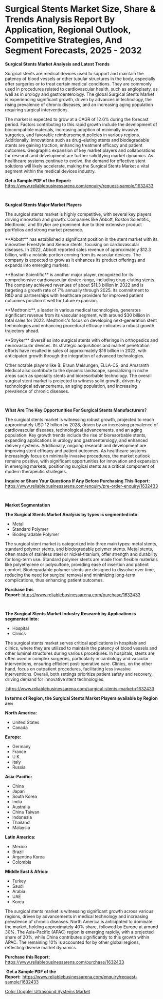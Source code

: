 <p><h1>Surgical Stents Market Size, Share & Trends Analysis Report By Application, Regional Outlook, Competitive Strategies, And Segment Forecasts, 2025 - 2032</h1></p><p><strong>Surgical Stents Market Analysis and Latest Trends</strong></p>
<p><p>Surgical stents are medical devices used to support and maintain the patency of blood vessels or other tubular structures in the body, especially after surgeries or to treat certain medical conditions. They are commonly used in procedures related to cardiovascular health, such as angioplasty, as well as in urology and gastroenterology. The global Surgical Stents Market is experiencing significant growth, driven by advances in technology, the rising prevalence of chronic diseases, and an increasing aging population requiring surgical interventions.</p><p>The market is expected to grow at a CAGR of 12.6% during the forecast period. Factors contributing to this rapid growth include the development of biocompatible materials, increasing adoption of minimally invasive surgeries, and favorable reimbursement policies in various regions. Additionally, innovations such as drug-eluting stents and biodegradable stents are gaining traction, enhancing treatment efficacy and patient outcomes. Geographic expansion of key market players and collaborations for research and development are further solidifying market dynamics. As healthcare systems continue to evolve, the demand for effective stent solutions will likely accelerate, making the Surgical Stents Market a vital segment within the medical devices industry.</p></p>
<p><strong>Get a Sample PDF of the Report:&nbsp;</strong> <a href="https://www.reliablebusinessarena.com/enquiry/request-sample/1632433?utm_campaign=2146&utm_medium=2&utm_source=Github&utm_content=ia&utm_term=04032025&utm_id=surgical-stents">https://www.reliablebusinessarena.com/enquiry/request-sample/1632433</a></p>
<p>&nbsp;</p>
<p><strong>Surgical Stents Major Market Players</strong></p>
<p><p>The surgical stents market is highly competitive, with several key players driving innovation and growth. Companies like Abbott, Boston Scientific, Medtronic, and Stryker are prominent due to their extensive product portfolios and strong market presence.</p><p>**Abbott** has established a significant position in the stent market with its innovative Freestyle and Xience stents, focusing on cardiovascular diseases. In 2022, Abbott reported sales revenue of approximately $12.3 billion, with a notable portion coming from its vascular devices. The company is expected to grow as it enhances its product offerings and expands into emerging markets.</p><p>**Boston Scientific** is another major player, recognized for its comprehensive cardiovascular device range, including drug-eluting stents. The company achieved revenues of about $11.3 billion in 2022 and is targeting a growth rate of 7% annually through 2025. Its commitment to R&D and partnerships with healthcare providers for improved patient outcomes position it well for future expansion.</p><p>**Medtronic**, a leader in various medical technologies, generates significant revenue from its vascular segment, with around $30 billion in total sales for 2022. Medtronic's focus on developing next-generation stent technologies and enhancing procedural efficacy indicates a robust growth trajectory ahead.</p><p>**Stryker** diversifies into surgical stents with offerings in orthopedics and neurovascular devices. Its strategic acquisitions and market penetration efforts have resulted in sales of approximately $16 billion in 2022, with anticipated growth through the integration of advanced technologies.</p><p>Other notable players like B. Braun Melsungen, ELLA-CS, and Amaranth Medical also contribute to the dynamic landscape, specializing in niche areas such as specialty stents and bioresorbable technology. The overall surgical stent market is projected to witness solid growth, driven by technological advancements, an aging population, and increasing prevalence of chronic diseases.</p></p>
<p>&nbsp;</p>
<p><strong>What Are The Key Opportunities For Surgical Stents Manufacturers?</strong></p>
<p><p>The surgical stents market is witnessing robust growth, projected to reach approximately USD 12 billion by 2028, driven by an increasing prevalence of cardiovascular diseases, technological advancements, and an aging population. Key growth trends include the rise of bioresorbable stents, expanding applications in urology and gastroenterology, and enhanced delivery systems. Additionally, ongoing research and development are improving stent efficacy and patient outcomes. As healthcare systems increasingly focus on minimally invasive procedures, the market outlook remains positive, with significant opportunities for innovation and expansion in emerging markets, positioning surgical stents as a critical component of modern therapeutic strategies.</p></p>
<p><strong>Inquire or Share Your Questions If Any Before Purchasing This Report:</strong> <a href="https://www.reliablebusinessarena.com/enquiry/pre-order-enquiry/1632433?utm_campaign=2146&utm_medium=2&utm_source=Github&utm_content=ia&utm_term=04032025&utm_id=surgical-stents">https://www.reliablebusinessarena.com/enquiry/pre-order-enquiry/1632433</a></p>
<p>&nbsp;</p>
<p><strong>Market Segmentation</strong></p>
<p><strong>The Surgical Stents Market Analysis by types is segmented into:</strong></p>
<p><ul><li>Metal</li><li>Standard Polymer</li><li>Biodegradable Polymer</li></ul></p>
<p><p>The surgical stent market is categorized into three main types: metal stents, standard polymer stents, and biodegradable polymer stents. Metal stents, often made of stainless steel or nickel-titanium, offer strength and durability for long-term use. Standard polymer stents are made from flexible materials like polyethylene or polysulfone, providing ease of insertion and patient comfort. Biodegradable polymer stents are designed to dissolve over time, reducing the need for surgical removal and minimizing long-term complications, thus enhancing patient outcomes.</p></p>
<p><strong>Purchase this Report:&nbsp;</strong><a href="https://www.reliablebusinessarena.com/purchase/1632433?utm_campaign=2146&utm_medium=2&utm_source=Github&utm_content=ia&utm_term=04032025&utm_id=surgical-stents">https://www.reliablebusinessarena.com/purchase/1632433</a></p>
<p>&nbsp;</p>
<p><strong>The Surgical Stents Market Industry Research by Application is segmented into:</strong></p>
<p><ul><li>Hospital</li><li>Clinics</li></ul></p>
<p><p>The surgical stents market serves critical applications in hospitals and clinics, where they are utilized to maintain the patency of blood vessels and other luminal structures during various procedures. In hospitals, stents are often used in complex surgeries, particularly in cardiology and vascular interventions, ensuring efficient post-operative care. Clinics, on the other hand, focus on outpatient procedures, facilitating less invasive interventions. Overall, both settings prioritize patient safety and recovery, driving demand for innovative stent technologies.</p></p>
<p><a href="https://www.reliablebusinessarena.com/surgical-stents-market-r1632433?utm_campaign=2146&utm_medium=2&utm_source=Github&utm_content=ia&utm_term=04032025&utm_id=surgical-stents">&nbsp;https://www.reliablebusinessarena.com/surgical-stents-market-r1632433</a></p>
<p><strong>In terms of Region, the Surgical Stents Market Players available by Region are:</strong></p>
<p>
    <p> <strong> North America: </strong>
        <ul>
            <li>United States</li>
            <li>Canada</li>
        </ul>
        </p> 
    <p> <strong> Europe: </strong>
        <ul>
            <li>Germany</li>
            <li>France</li>
            <li>U.K.</li>
            <li>Italy</li>
            <li>Russia</li>
        </ul>
        </p> 
    <p> <strong> Asia-Pacific: </strong>
        <ul>
            <li>China</li>
            <li>Japan</li>
            <li>South Korea</li>
            <li>India</li>
            <li>Australia</li>
            <li>China Taiwan</li>
            <li>Indonesia</li>
            <li>Thailand</li>
            <li>Malaysia</li>
        </ul>
        </p> 
    <p> <strong> Latin America: </strong>
        <ul>
            <li>Mexico</li>
            <li>Brazil</li>
            <li>Argentina Korea</li>
            <li>Colombia</li>
        </ul>
        </p> 
    <p> <strong> Middle East & Africa: </strong>
        <ul>
            <li>Turkey</li>
            <li>Saudi</li>
            <li>Arabia</li>
            <li>UAE</li>
            <li>Korea</li>
        </ul>
    </p>
    </p>
<p><p>The surgical stents market is witnessing significant growth across various regions, driven by advancements in medical technology and increasing prevalence of chronic diseases. North America is anticipated to dominate the market, holding approximately 40% share, followed by Europe at around 30%. The Asia-Pacific (APAC) region is emerging rapidly, with a projected share of 20%, while China contributes significantly to this growth within APAC. The remaining 10% is accounted for by other global regions, reflecting diverse market dynamics.</p></p>
<p><strong>Purchase this Report: </strong><a href="https://www.reliablebusinessarena.com/purchase/1632433?utm_campaign=2146&utm_medium=2&utm_source=Github&utm_content=ia&utm_term=04032025&utm_id=surgical-stents">https://www.reliablebusinessarena.com/purchase/1632433</a></p>
<p>&nbsp;<strong>Get a Sample PDF of the Report:&nbsp;&nbsp;</strong><a href="https://www.reliablebusinessarena.com/enquiry/request-sample/1632433?utm_campaign=2146&utm_medium=2&utm_source=Github&utm_content=ia&utm_term=04032025&utm_id=surgical-stents">https://www.reliablebusinessarena.com/enquiry/request-sample/1632433</a></p>
<p><strong></strong></p>
<p><p><a href="https://github.com/wileonie19657/Market-Research-Report-List-1/blob/main/color-doppler-ultrasound-systems-market.md?utm_campaign=2146&utm_medium=2&utm_source=Github&utm_content=ia&utm_term=04032025&utm_id=surgical-stents">Color Doppler Ultrasound Systems Market</a></p></p>